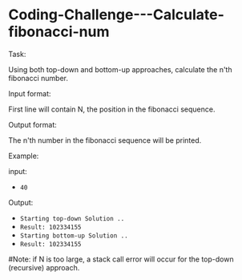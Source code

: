 # Coding-Challenge---Calculate-fibonacci-num

Task:

Using both top-down and bottom-up approaches, calculate the n'th fibonacci number.

Input format:

First line will contain N, the position in the fibonacci sequence.

Output format:

The n'th number in the fibonacci sequence will be printed.

Example:

input:
- `40`

Output: 
- `Starting top-down Solution ..`
- `Result: 102334155`
- `Starting bottom-up Solution ..`
- `Result: 102334155`

#Note: if N is too large, a stack call error will occur for the top-down (recursive) approach.
